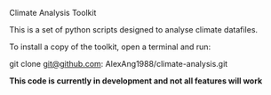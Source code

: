 Climate Analysis Toolkit

This is a set of python scripts designed to analyse climate datafiles.

To install a copy of the toolkit, open a terminal and run:

git clone git@github.com: AlexAng1988/climate-analysis.git

**This code is currently in development and not all features will work**

